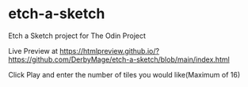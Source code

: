 # etch-a-sketch
Etch a Sketch project for The Odin Project

Live Preview at https://htmlpreview.github.io/?https://github.com/DerbyMage/etch-a-sketch/blob/main/index.html

Click Play and enter the number of tiles you would like(Maximum of 16)